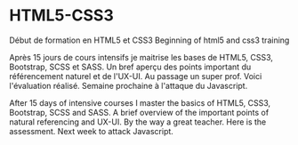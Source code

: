 # HTML5-CSS3
Début de formation en HTML5 et CSS3
Beginning of html5 and css3 training

Après 15 jours de cours intensifs je maitrise les bases de HTML5, CSS3, Bootstrap, SCSS et SASS.
Un bref aperçu des points important du référencement naturel et de l'UX-UI.
Au passage un super prof.
Voici l'évaluation réalisé.
Semaine prochaine à l'attaque du Javascript.

After 15 days of intensive courses I master the basics of HTML5, CSS3, Bootstrap, SCSS and SASS.
A brief overview of the important points of natural referencing and UX-UI.
By the way a great teacher.
Here is the assessment.
Next week to attack Javascript.
